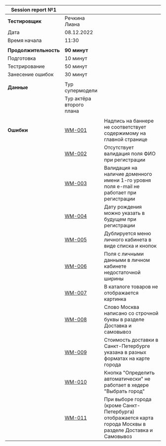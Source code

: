 

|**Session report №1**|||
|---|---|---|
|**Тестировщик**|Речкина Лиана||
|Дата|08.12.2022||
|Время начала|11:30||
||||
|**Продолжительность**|**90 минут**||
|Подготовка|10 минут||
|Тестрирование|50 минут||
|Занесение ошибок|30 минут||
||||
|**Данные**|Тур супермодели||
||Тур актёра второго плана||
||||
|**Ошибки**|[WM-001](WM-001)|Надпись на баннере не соответствует содержимому на главной странице|
||[WM-002](WM-002.md)|Отсутствует валидация поля ФИО при регистрации|
||[WM-003](WM-003.md)|Валидация на наличие доменного имени 1-го уровня поля e-mail не работает при регистрации|
||[WM-004](WM-004.md)|Дату рождения можно указать в будущем при регистрации|
||[WM-005](WM-005.md)|Дублируется меню личного кабинета в виде списка и кнопок|
||[WM-006](WM-006.md)|Поля с личными данными в личном кабинете недостаточной ширины|
||[WM-007](WM-007.md)|В каталоге товаров не отображается картинка|
||[WM-008](WM-008.md)|Слово Москва написано со строчной буквы в разделе Доставка и самовывоз|
||[WM-009](WM-009.md)|Стоимость доставки в Санкт-Петербурге указана в разных форматах на карте города|
||[WM-010](WM-010.md)|Кнопка "Определить автоматически" не работает в хедере "Выбрать город"|
||[WM-011](WM-011.md)|При выборе города (кроме Санкт-Петербурга) отображается карта города Москвы в разделе Доставка и Самовывоз|
